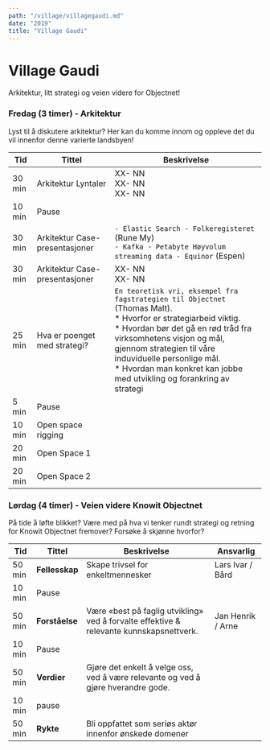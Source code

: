 ```yaml
---
path: "/village/villagegaudi.md"
date: "2019"
title: "Village Gaudi"
---
```

# Village Gaudi

Arkitektur, litt strategi og veien videre for Objectnet!


### Fredag (3 timer) - Arkitektur

Lyst til å diskutere arkitektur? Her kan du komme innom og oppleve det du vil innenfor denne varierte landsbyen!

| Tid | Tittel | Beskrivelse | 
| ------ | ------ | ------ |
| 30 min | Arkitektur Lyntaler | XX- NN <br> XX- NN <br> XX- NN <br> |
| 10 min | Pause |
| 30 min | Arkitektur Case-presentasjoner | `- Elastic Search - Folkeregisteret` (Rune My) <br> `- Kafka - Petabyte Høyvolum streaming data - Equinor` (Espen) |
| 30 min | Arkitektur Case-presentasjoner | XX- NN <br> XX- NN <br> |
| 25 min | Hva er poenget med strategi? | `En teoretisk vri, eksempel fra fagstrategien til Objectnet` (Thomas Malt). <br> * Hvorfor er strategiarbeid viktig. <br> * Hvordan bør det gå en rød tråd fra virksomhetens visjon og mål, gjennom strategien til våre induviduelle personlige mål. <br> * Hvordan man konkret kan jobbe med utvikling og forankring av strategi |
| 5 min | Pause |
| 10 min | Open space rigging |
| 20 min | Open Space 1 |
| 20 min | Open Space 2 |

### Lørdag (4 timer) - Veien videre Knowit Objectnet
På tide å løfte blikket? Være med på hva vi tenker rundt strategi og retning for Knowit Objectnet fremover? Forsøke å skjønne hvorfor?

| Tid | Tittel | Beskrivelse | Ansvarlig |
| ------ | ------ | ------ | ------ |
| 50 min | **Fellesskap** | Skape trivsel for enkeltmennesker | Lars Ivar / Bård |
| 10 min | Pause | | |
| 50 min | **Forståelse** | Være «best på faglig utvikling» ved å forvalte effektive & relevante kunnskapsnettverk. | Jan Henrik / Arne |
| 10 min | Pause | | |
| 50 min | **Verdier** | Gjøre det enkelt å velge oss, ved å være relevante og ved å gjøre hverandre gode. | |
| 10 min | pause | | |
| 50 min | **Rykte** | Bli oppfattet som seriøs aktør innenfor ønskede domener | |